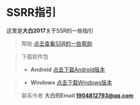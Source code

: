 # SSRR指引
这里是**大白2017**关于SSR的一些指引

> 帮助 [点击查看SSR的一些帮助](https://github.com/dabai2017/SSR-Helper/UseHelp.MD "Title")



> 下载软件包 
> - **Android**  [点击下载Android版本](https://www.lanzous.com/i4f18mf "Title")

> - **Windows** 
[点击下载Windows版本](https://www.lanzous.com/i4kg8ve "Title")

> 联系作者 **大白的Email <1904812793@qq.com>**
